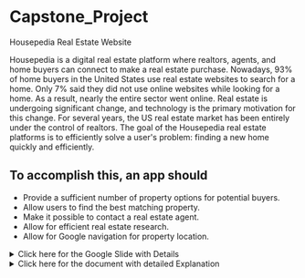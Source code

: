 # Capstone_Project
Housepedia Real Estate Website

Housepedia is a digital real estate platform where realtors, agents, and home buyers can
connect to make a real estate purchase. Nowadays, 93% of home buyers in the United States use real estate websites to search for a home. 
Only 7% said they did not use online websites while looking for a home. As a result, nearly the entire sector went online. 
Real estate is undergoing significant change, and technology is the primary motivation for this change. 
For several years, the US real estate market has been entirely under the control of realtors. 
The goal of the Housepedia real estate platforms is to efficiently solve a user's problem: finding a new home quickly and efficiently. 

## To accomplish this, an app should
- Provide a sufficient number of property options for potential buyers.
- Allow users to find the best matching property.
- Make it possible to contact a real estate agent.
- Allow for efficient real estate research.
- Allow for Google navigation for property location.

<details>
<summary>Click here for the Google Slide with Details</summary>
<a href="https://docs.google.com/presentation/d/1L_xvQDlioCY-XgoFilKNnvpnN8ZRxzgDArRJU3icTa0/present?usp=sharing"> Google Slide</a>
</details>

<details>
<summary>Click here for the document with detailed Explanation</summary>
<a href="https://github.com/shoumyasingh/Cloud-Computing-Infrastructure/blob/main/kubernetes_Signature_Project/CS571_Signature_Project_Shoumya_Singh.pdf"> Document</a>
</details>
